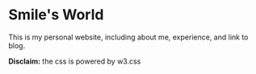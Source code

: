 # Smile's World

This is my personal website, including about me, experience, and link to blog.

**Disclaim:** the css is powered by w3.css